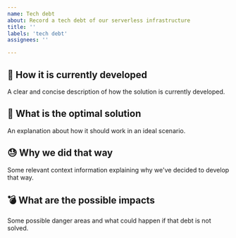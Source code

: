 ```yaml
---
name: Tech debt
about: Record a tech debt of our serverless infrastructure
title: ''
labels: 'tech debt'
assignees: ''

---
```


## 💩 How it is currently developed

A clear and concise description of how the solution is currently developed.

## 🌟 What is the optimal solution

An explanation about how it should work in an ideal scenario.

## 😓 Why we did that way

Some relevant context information explaining why we've decided to develop that way.

## 💣 What are the possible impacts

Some possible danger areas and what could happen if that debt is not solved.
